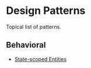 # Design Patterns

Topical list of patterns.

## Behavioral

- [State-scoped Entities](./patterns/state-scoped-entities/README.md)

<!-- # Category name -->

<!-- * [Pattern name](pattern README path) -->
